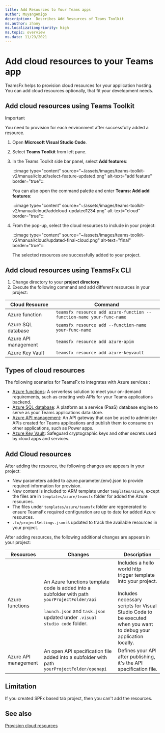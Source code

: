 ```yaml
---
title: Add Resources to Your Teams apps
author: MuyangAmigo
description:  Describes Add Resources of Teams Toolkit
ms.author: zhany
ms.localizationpriority: high
ms.topic: overview
ms.date: 11/29/2021
---
```


# Add cloud resources to your Teams app

TeamsFx helps to provision cloud resources for your application hosting. </br>
You can add cloud resources optionally, that fit your development needs.

## Add cloud resources using Teams Toolkit

> [!IMPORTANT]
> You need to provision for each environment after successfully added a resource.

1. Open **Microsoft Visual Studio Code**.
1. Select **Teams Toolkit** from left pane.
1. In the Teams Toolkit side bar panel, select **Add features**:

    :::image type="content" source="~/assets/images/teams-toolkit-v2/manual/cloud/select-feature-updated.png" alt-text="add feature" border="true":::

   You can also open the command palette and enter **Teams: Add add features**:

    :::image type="content" source="~/assets/images/teams-toolkit-v2/manual/cloud/addcloud-updated1234.png" alt-text="cloud" border="true":::

1. From the pop-up, select the cloud resources to include in your project:

    :::image type="content" source="~/assets/images/teams-toolkit-v2/manual/cloud/updated-final-cloud.png" alt-text="final" border="true":::

    The selected resources are successfully added to your project.

## Add cloud resources using TeamsFx CLI

1. Change directory to your **project directory**.
1. Execute the following command and add different resources in your project:

|Cloud Resource|Command|
|---------------|----------|
| Azure function|`teamsfx resource add azure-function --function-name your-func-name`|
| Azure SQL database|`teamsfx resource add --function-name your-func-name`|
| Azure API management|`teamsfx resource add azure-apim`|
| Azure Key Vault|`teamsfx resource add azure-keyvault`|

## Types of cloud resources

The following scenarios for TeamsFx to integrates with Azure services :

- [Azure functions](/azure/azure-functions/functions-overview): A serverless solution to meet your on-demand requirements, such as creating web APIs for your Teams applications backend.
- [Azure SQL database](/azure/azure-sql/database/sql-database-paas-overview): A platform as a service (PaaS) database engine to serve as your Teams applications data store.
- [Azure API management](deploy.md): An API gateway that can be used to administer APIs created for Teams applications and publish them to consume on other applications, such as Power apps.
- [Azure Key Vault](/azure/key-vault/general/overview): Safeguard cryptographic keys and other secrets used by cloud apps and services.

## Add Cloud resources

After adding the resource, the following changes are appears in your project:

- New parameters added to azure.parameter.{env}.json to provide required information for provision.
- New content is included to ARM template under `templates/azure`, except the files are in `templates/azure/teamsfx` folder for added the Azure resources.
- The files under `templates/azure/teamsfx` folder are regenerated to ensure TeamsFx required configuration are up to date for added Azure resources.
- `.fx/projectSettings.json` is updated to track the available resources in your project.

After adding resources, the following additional changes are appears in your project:

|Resources|Changes|Description|
|---------------|---------------|-----------------------------|
|Azure functions|An Azure functions template code is added into a subfolder with path `yourProjectFolder/api`</br></br>`launch.json` and `task.json` updated under `.visual studio code` folder.| Includes a hello world http trigger template into your project.</br></br> Includes necessary scripts for Visual Studio Code to be executed when you want to debug your application locally.|
|Azure API management|An open API specification file added into a subfolder with path `yourProjectFolder/openapi`|Defines your API after publishing, it's the API specification file.|

## Limitation

If you created SPFx based tab project, then you can't add the resources.

## See also

[Provision cloud resources](provision.md)
